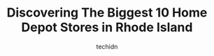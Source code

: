 ---
layout: ampstory
image: https://i0.wp.com/www.depkes.org/wp-content/uploads/2023/06/home-depot-0-in-rhode-island-1685968923.jpeg?resize=640,853
author: techidn
featured: false
description: Discover the impressive array of Home Depot options in Rhode Island, where you can find 10 of the largest Home Depot establishments in the area. From renowned classics to hidden gems, Rhode 
title: Discovering The Biggest 10 Home Depot Stores in Rhode Island
cover:
   title: Discovering The Biggest 10 Home Depot Stores in Rhode Island
   subtitle: Rickpate
   background: https://www.depkes.org/wp-content/uploads/2023/06/home-depot-0-in-rhode-island-1685968923.jpeg

pages: 
 - layout: thirds
   top: <h1>#1 The Home Depot</h1>
   bottom: "<p>I felt  their selection of tools and hardware was better. Customer service was excellent. I had sales associate Jeff helped me find everything I  was looking for  and pro</p>"
   background: https://www.depkes.org/wp-content/uploads/2023/06/home-depot-1-in-rhode-island-1685968923.jpeg
   backgroundblur: true
 - layout: thirds
   top: <h1>#2 The Home Depot</h1>
   bottom: "<p>80 Universal Blvd, Warwick, RI 02886, United States</p>"
   background: https://www.depkes.org/wp-content/uploads/2023/06/home-depot-2-in-rhode-island-1685968923.jpeg
   cta:
      link: https://www.depkes.org/blog/discovering-the-biggest-10-home-depot-stores-in-rhode-island/
      text: Discovering The Biggest 10 Home Depot Stores in Rhode Island
 - layout: thirds
   top: <h1>#3 The Home Depot</h1>
   bottom: "<p>100 Stone Hill Rd, Johnston, RI 02919, United States</p>"
   background: https://www.depkes.org/wp-content/uploads/2023/06/home-depot-3-in-rhode-island-1685968924.jpeg
   cta:
      link: https://www.depkes.org/blog/discovering-the-biggest-10-home-depot-stores-in-rhode-island/
      text: Discovering The Biggest 10 Home Depot Stores in Rhode Island
 - layout: thirds
   top: <h1>#4 The Home Depot</h1>
   bottom: "<p>95 Highland Ave, Seekonk, MA 02771, United States</p>"
   background: https://images.unsplash.com/photo-1602536052359-ef94c21c5948?ixlib=rb-4.0.3&ixid=MnwxMjA3fDB8MHxwaG90by1wYWdlfHx8fGVufDB8fHx8&auto=format&fit=crop&w=640&h=853&q=80
   cta:
      link: https://www.depkes.org/blog/discovering-the-biggest-10-home-depot-stores-in-rhode-island/
      text: Discovering The Biggest 10 Home Depot Stores in Rhode Island
 - layout: thirds
   top: <h1>#5 The Home Depot</h1>
   bottom: "<p>371 Putnam Pike, Smithfield, RI 02917, United States</p>"
   background: https://images.unsplash.com/photo-1533998839656-76f5e4b2bccb?ixlib=rb-4.0.3&ixid=MnwxMjA3fDB8MHxwaG90by1wYWdlfHx8fGVufDB8fHx8&auto=format&fit=crop&w=640&h=853&q=80
   cta:
      link: https://www.depkes.org/blog/discovering-the-biggest-10-home-depot-stores-in-rhode-island/
      text: Discovering The Biggest 10 Home Depot Stores in Rhode Island
 - layout: thirds
   top: <h1>#6 The Home Depot</h1>
   bottom: "<p>1255 Ten Rod Rd, North Kingstown, RI 02852, United States</p>"
   background: https://images.unsplash.com/photo-1614648718611-0635f29016cb?ixlib=rb-4.0.3&ixid=MnwxMjA3fDB8MHxwaG90by1wYWdlfHx8fGVufDB8fHx8&auto=format&fit=crop&w=640&h=853&q=80
   cta:
      link: https://www.depkes.org/blog/discovering-the-biggest-10-home-depot-stores-in-rhode-island/
      text: Discovering The Biggest 10 Home Depot Stores in Rhode Island
 - layout: thirds
   top: <h1>#7 The Home Depot</h1>
   bottom: "<p>700 Centre Of NE Blvd, Coventry, RI 02816, United States</p>"
   background: https://images.unsplash.com/photo-1618556658017-fd9c732d1360?ixlib=rb-4.0.3&ixid=MnwxMjA3fDB8MHxwaG90by1wYWdlfHx8fGVufDB8fHx8&auto=format&fit=crop&w=640&h=853&q=80
   cta:
      link: https://www.depkes.org/blog/discovering-the-biggest-10-home-depot-stores-in-rhode-island/
      text: Discovering The Biggest 10 Home Depot Stores in Rhode Island
 - layout: thirds
   middle: Continue reading...
   background: https://images.unsplash.com/photo-1632260260864-caf7fde5ec36?ixlib=rb-4.0.3&ixid=MnwxMjA3fDB8MHxwaG90by1wYWdlfHx8fGVufDB8fHx8&auto=format&fit=crop&w=640&h=853&q=80
   cta:
      link: https://www.depkes.org/blog/discovering-the-biggest-10-home-depot-stores-in-rhode-island/
      text: Discovering The Biggest 10 Home Depot Stores in Rhode Island
      
---